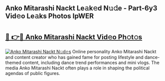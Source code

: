 ## Anko Mitarashi Nackt Le𝚊k𝚎d N𝚞𝚍e - Part-6y3 Vid𝚎o Le𝚊ks Photos IpWER

# <h2><a href="http://fb11rdq.evod.top/?m=Anko+Mitarashi+Nackt">🔗 👉🔴 Anko Mitarashi Nackt Vid𝚎o Ph𝚘t𝚘s</a></h2>

[![Anko Mitarashi Nackt N𝚞d𝚎s](https://i.imgur.com/8V9OHl7.gif)](http://fb11rdq.evod.top/?m=Anko+Mitarashi+Nackt)
Online personality Anko Mitarashi Nackt and content creator who has gained fame for posting lifestyle and dance-themed content, including dance trend performances and mini vlogs. The media Anko Mitarashi Nackt often plays a role in shaping the political agendas of public figures. 
